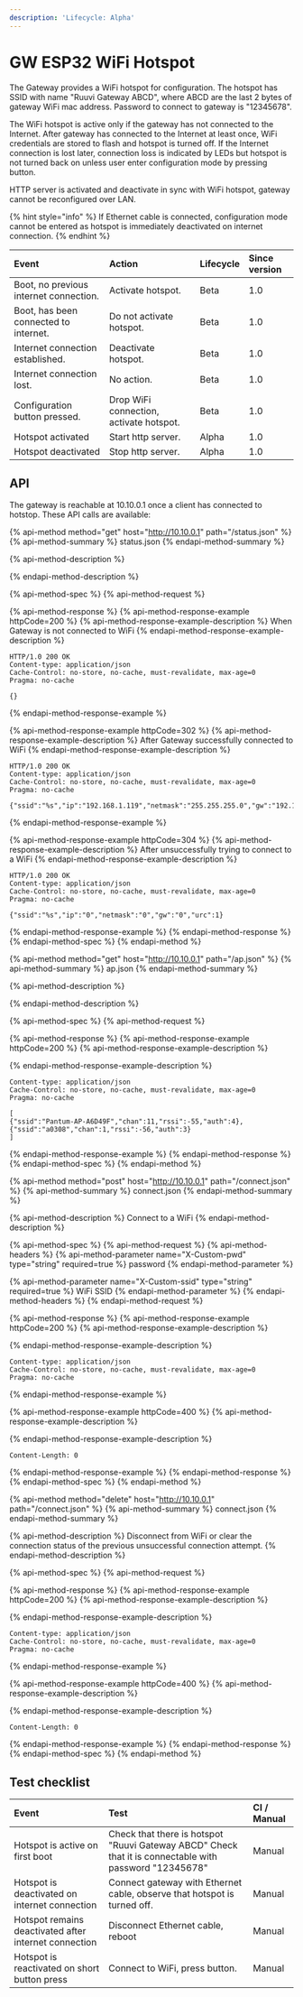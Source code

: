 ```yaml
---
description: 'Lifecycle: Alpha'
---
```


# GW ESP32 WiFi Hotspot

The Gateway provides a WiFi hotspot for configuration. The hotspot has SSID with name "Ruuvi Gateway ABCD", where ABCD are the last 2 bytes of gateway WiFi mac address. Password to connect to gateway is "12345678". 

The WiFi hotspot is active only if the gateway has not connected to the Internet. After gateway has connected to the Internet at least once, WiFi credentials are stored to flash and hotspot is turned off. If the Internet connection is lost later, connection loss is indicated by LEDs but hotspot is not turned back on unless user enter configuration mode by pressing button.

HTTP server is activated and deactivate in sync with WiFi hotspot, gateway cannot be reconfigured over LAN. 

{% hint style="info" %}
If Ethernet cable is connected, configuration mode cannot be entered as hotspot is immediately deactivated on internet connection. 
{% endhint %}

| Event | Action  | Lifecycle | Since version |
| :--- | :--- | :--- | :--- |
| Boot, no previous internet connection. | Activate hotspot. | Beta | 1.0 |
| Boot, has been connected to internet. | Do not activate hotspot. | Beta | 1.0 |
| Internet connection established. | Deactivate hotspot. | Beta | 1.0 |
| Internet connection lost. | No action. | Beta | 1.0 |
| Configuration button pressed. | Drop WiFi connection, activate hotspot. | Beta | 1.0 |
| Hotspot activated | Start http server. | Alpha | 1.0 |
| Hotspot deactivated | Stop http server. | Alpha | 1.0 |

## API

The gateway is reachable at 10.10.0.1 once a client has connected to hotstop. These API calls are available:

{% api-method method="get" host="http://10.10.0.1" path="/status.json" %}
{% api-method-summary %}
status.json
{% endapi-method-summary %}

{% api-method-description %}

{% endapi-method-description %}

{% api-method-spec %}
{% api-method-request %}

{% api-method-response %}
{% api-method-response-example httpCode=200 %}
{% api-method-response-example-description %}
When Gateway is not connected to WiFi
{% endapi-method-response-example-description %}

```
HTTP/1.0 200 OK
Content-type: application/json
Cache-Control: no-store, no-cache, must-revalidate, max-age=0
Pragma: no-cache

{}
```
{% endapi-method-response-example %}

{% api-method-response-example httpCode=302 %}
{% api-method-response-example-description %}
After Gateway successfully connected to WiFi
{% endapi-method-response-example-description %}

```
HTTP/1.0 200 OK
Content-type: application/json
Cache-Control: no-store, no-cache, must-revalidate, max-age=0
Pragma: no-cache

{"ssid":"%s","ip":"192.168.1.119","netmask":"255.255.255.0","gw":"192.168.1.1","urc":0}
```
{% endapi-method-response-example %}

{% api-method-response-example httpCode=304 %}
{% api-method-response-example-description %}
After unsuccessfully trying to connect to a WiFi
{% endapi-method-response-example-description %}

```
HTTP/1.0 200 OK
Content-type: application/json
Cache-Control: no-store, no-cache, must-revalidate, max-age=0
Pragma: no-cache

{"ssid":"%s","ip":"0","netmask":"0","gw":"0","urc":1}
```
{% endapi-method-response-example %}
{% endapi-method-response %}
{% endapi-method-spec %}
{% endapi-method %}

{% api-method method="get" host="http://10.10.0.1" path="/ap.json" %}
{% api-method-summary %}
ap.json
{% endapi-method-summary %}

{% api-method-description %}

{% endapi-method-description %}

{% api-method-spec %}
{% api-method-request %}

{% api-method-response %}
{% api-method-response-example httpCode=200 %}
{% api-method-response-example-description %}

{% endapi-method-response-example-description %}

```
Content-type: application/json
Cache-Control: no-store, no-cache, must-revalidate, max-age=0
Pragma: no-cache

[
{"ssid":"Pantum-AP-A6D49F","chan":11,"rssi":-55,"auth":4},
{"ssid":"a0308","chan":1,"rssi":-56,"auth":3}
]
```
{% endapi-method-response-example %}
{% endapi-method-response %}
{% endapi-method-spec %}
{% endapi-method %}

{% api-method method="post" host="http://10.10.0.1" path="/connect.json" %}
{% api-method-summary %}
connect.json
{% endapi-method-summary %}

{% api-method-description %}
Connect to a WiFi
{% endapi-method-description %}

{% api-method-spec %}
{% api-method-request %}
{% api-method-headers %}
{% api-method-parameter name="X-Custom-pwd" type="string" required=true %}
password
{% endapi-method-parameter %}

{% api-method-parameter name="X-Custom-ssid" type="string" required=true %}
WiFi SSID
{% endapi-method-parameter %}
{% endapi-method-headers %}
{% endapi-method-request %}

{% api-method-response %}
{% api-method-response-example httpCode=200 %}
{% api-method-response-example-description %}

{% endapi-method-response-example-description %}

```
Content-type: application/json
Cache-Control: no-store, no-cache, must-revalidate, max-age=0
Pragma: no-cache

```
{% endapi-method-response-example %}

{% api-method-response-example httpCode=400 %}
{% api-method-response-example-description %}

{% endapi-method-response-example-description %}

```
Content-Length: 0
```
{% endapi-method-response-example %}
{% endapi-method-response %}
{% endapi-method-spec %}
{% endapi-method %}

{% api-method method="delete" host="http://10.10.0.1" path="/connect.json" %}
{% api-method-summary %}
connect.json
{% endapi-method-summary %}

{% api-method-description %}
Disconnect from WiFi or clear the connection status of the previous unsuccessful connection attempt.
{% endapi-method-description %}

{% api-method-spec %}
{% api-method-request %}

{% api-method-response %}
{% api-method-response-example httpCode=200 %}
{% api-method-response-example-description %}

{% endapi-method-response-example-description %}

```
Content-type: application/json
Cache-Control: no-store, no-cache, must-revalidate, max-age=0
Pragma: no-cache

```
{% endapi-method-response-example %}

{% api-method-response-example httpCode=400 %}
{% api-method-response-example-description %}

{% endapi-method-response-example-description %}

```
Content-Length: 0
```
{% endapi-method-response-example %}
{% endapi-method-response %}
{% endapi-method-spec %}
{% endapi-method %}

## Test checklist

| Event | Test | CI / Manual |
| :--- | :--- | :--- |
| Hotspot is active on first boot | Check that there is hotspot "Ruuvi Gateway ABCD" Check that it is connectable with password "12345678" | Manual |
| Hotspot is deactivated on internet connection | Connect gateway with Ethernet cable, observe that hotspot is turned off. | Manual |
| Hotspot remains deactivated after internet connection | Disconnect Ethernet cable, reboot | Manual |
| Hotspot is reactivated on short button press | Connect to WiFi, press button. | Manual |

